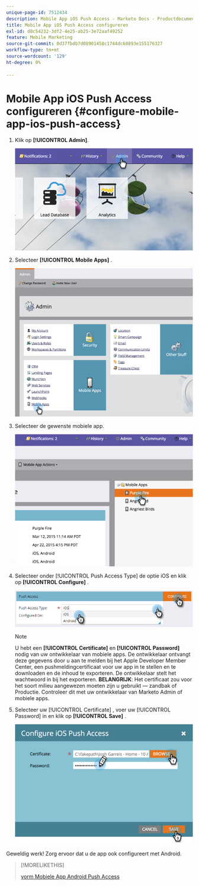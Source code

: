 ```yaml
---
unique-page-id: 7512434
description: Mobile App iOS Push Access - Marketo Docs - Productdocumentatie configureren
title: Mobile App iOS Push Access configureren
exl-id: d8c54232-3df2-4e25-ab25-3e72aaf49252
feature: Mobile Marketing
source-git-commit: 0d37fbdb7d08901458c1744dc68893e155176327
workflow-type: tm+mt
source-wordcount: '129'
ht-degree: 0%

---
```


# Mobile App iOS Push Access configureren {#configure-mobile-app-ios-push-access}

1. Klik op **[!UICONTROL Admin]**.

   ![](assets/image2015-4-22-16-3a12-3a32.png)

1. Selecteer **[!UICONTROL Mobile Apps]** .

   ![](assets/image2015-4-22-16-3a14-3a29.png)

1. Selecteer de gewenste mobiele app.

   ![](assets/image2015-4-22-16-3a33-3a19.png)

1. Selecteer onder [!UICONTROL Push Access Type] de optie iOS en klik op **[!UICONTROL Configure]** .

   ![](assets/image2016-6-10-11-3a37-3a9.png)

   >[!NOTE]
   >
   >U hebt een **[!UICONTROL Certificate]** en **[!UICONTROL Password]** nodig van uw ontwikkelaar van mobiele apps. De ontwikkelaar ontvangt deze gegevens door u aan te melden bij het Apple Developer Member Center, een pushmeldingcertificaat voor uw app in te stellen en te downloaden en de inhoud te exporteren. De ontwikkelaar stelt het wachtwoord in bij het exporteren. **BELANGRIJK**: Het certificaat zou voor het soort milieu aangewezen moeten zijn u gebruikt — zandbak of Productie. Controleer dit met uw ontwikkelaar van Marketo Admin of mobiele apps.

1. Selecteer uw [!UICONTROL Certificate] , voer uw [!UICONTROL Password] in en klik op **[!UICONTROL Save]** .

   ![](assets/image2015-4-22-17-3a19-3a18.png)

Geweldig werk! Zorg ervoor dat u de app ook configureert met Android.

>[!MORELIKETHIS]
>
>[ vorm Mobiele App Android Push Access ](/help/marketo/product-docs/mobile-marketing/admin/configure-mobile-app-android-push-access.md)
